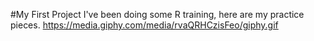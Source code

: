 #My First Project
I've been doing some R training, here are my practice pieces.
https://media.giphy.com/media/rvaQRHCzisFeo/giphy.gif
